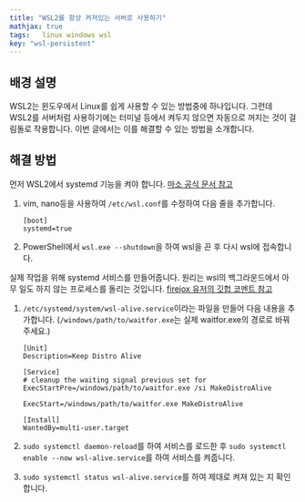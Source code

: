 ```yaml
---
title: "WSL2를 항상 켜져있는 서버로 사용하기"
mathjax: true
tags:	linux windows wsl
key: "wsl-persistent"
---
```


## 배경 설명

WSL2는 윈도우에서 Linux를 쉽게 사용할 수 있는 방법중에 하나입니다. 그런데 WSL2를 서버처럼 사용하기에는 터미널 등에서 켜두지 않으면 자동으로 꺼지는 것이 걸림돌로 작용합니다. 이번 글에서는 이를 해결할 수 있는 방법을 소개합니다.

## 해결 방법

먼저 WSL2에서 systemd 기능을 켜야 합니다. [마소 공식 문서 참고](https://learn.microsoft.com/ko-kr/windows/wsl/systemd#how-to-enable-systemd)

1. vim, nano등을 사용하여 `/etc/wsl.conf`를 수정하여 다음 줄을 추가합니다.

   ```
   [boot]
   systemd=true
   ```

2. PowerShell에서 `wsl.exe --shutdown`을 하여 wsl을 끈 후 다시 wsl에 접속합니다.

실제 작업을 위해 systemd 서비스를 만들어줍니다.
원리는 wsl의 백그라운드에서 아무 일도 하지 않는 프로세스를 돌리는 것입니다. [firejox 유저의 깃헙 코멘트 참고](https://github.com/microsoft/WSL/issues/8854#issuecomment-1490454734)

1. `/etc/systemd/system/wsl-alive.service`이라는 파일을 만들어 다음 내용을 추가합니다. (`/windows/path/to/waitfor.exe`는 실제 waitfor.exe의 경로로 바꿔주세요.)

   ```
   [Unit]
   Description=Keep Distro Alive

   [Service]
   # cleanup the waiting signal previous set for
   ExecStartPre=/windows/path/to/waitfor.exe /si MakeDistroAlive

   ExecStart=/windows/path/to/waitfor.exe MakeDistroAlive

   [Install]
   WantedBy=multi-user.target
   ```

2. `sudo systemctl daemon-reload`를 하여 서비스를 로드한 후 `sudo systemctl enable --now wsl-alive.service`를 하여 서비스를 켜줍니다.

3. `sudo systemctl status wsl-alive.service`를 하여 제대로 켜져 있는 지 확인합니다.

